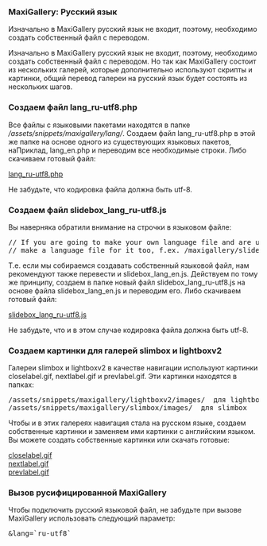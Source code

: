 
<meta http-equiv="Content-Type" content="text/html; charset=utf-8">
<h3>MaxiGallery: Русский язык </h3> 
Изначально в MaxiGallery русский язык не входит, поэтому, необходимо создать собственный файл с переводом.	
<br>
<p>Изначально в MaxiGallery русский язык не входит, поэтому, необходимо создать собственный файл с переводом. Но так как MaxiGallery состоит из нескольких галерей, которые дополнительно используют скрипты и картинки, общий перевод галереи на русский язык будет состоять из нескольких шагов.</p>
<h3 class="sub-header text-bold">Создаем файл lang_ru-utf8.php</h3>
<p>Все файлы с языковыми пакетами находятся в папке <em><span class="text-bold">/assets/snippets/maxigallery/lang/</span></em>. Создаем файл <span class="text-bold">lang_ru-utf8.php</span> в этой же папке на основе одного из существующих языковых пакетов, наПриклад, <span class="text-bold">lang_en.php</span> и переводим все необходимые строки. Либо скачиваем готовый файл:</p>
<p><a href="assets/files/MaxiGallery/lang_ru-utf8.zip.html" target="_blank">lang_ru-utf8.php</a></p>
<p>Не забудьте, что кодировка файла должна быть utf-8.</p>
<h3 class="sub-header text-bold">Создаем файл slidebox_lang_ru-utf8.js</h3>
<p>Вы наверняка обратили внимание на строчки в языковом файле:</p>
<pre class="brush: html;">// If you are going to make your own language file and are usign the lighbox,<br>// make a language file for it too, f.ex. /maxigallery/slidebox/slidebox_lang_en.js</pre>
<p>Т.е. если мы собираемся создавать собственный языковой файл, нам рекомендуют также перевести и <span class="text-bold">slidebox_lang_en.js</span>. Действуем по тому же принципу, создаем в папке новый файл <span class="text-bold">slidebox_lang_ru-utf8.js</span> на основе файла <span class="text-bold">slidebox_lang_en.js</span> и переводим его. Либо скачиваем готовый файл:</p>
<p><a href="assets/files/MaxiGallery/slidebox_lang_ru-utf8.js.html" target="_blank">slidebox_lang_ru-utf8.js</a></p>
<p>Не забудьте, что и в этом случае кодировка файла должна быть utf-8.</p>
<h3 class="sub-header text-bold">Создаем картинки для галерей slimbox и lightboxv2</h3>
<p>Галереи <span class="text-bold">slimbox</span> и <span class="text-bold">lightboxv2</span> в качестве навигации используют картинки <span class="text-bold">closelabel.gif</span>, <span class="text-bold">nextlabel.gif</span> и <span class="text-bold">prevlabel.gif</span>. Эти картинки находятся в папках:</p>
<pre class="brush: html;">/assets/snippets/maxigallery/lightboxv2/images/  для lightboxv2
/assets/snippets/maxigallery/slimbox/images/  для slimbox</pre>
<p>Чтобы и в этих галереях навигация стала на русском языке, создаем собственные картинки и заменяем ими картинки с английским языком. Вы можете создать собственные картинки или скачать готовые:</p>
<div><a href="assets/files/MaxiGallery/closelabel.gif.html" target="_blank">closelabel.gif</a></div>
<div><a href="assets/files/MaxiGallery/nextlabel.gif.html" target="_blank">nextlabel.gif</a></div>
<div><a href="assets/files/MaxiGallery/prevlabel.gif.html" target="_blank">prevlabel.gif</a></div>
<h3 class="sub-header text-bold">Вызов русифицированной MaxiGallery</h3>
<p>Чтобы подключить русский языковой файл, не забудьте при вызове <span class="text-bold">MaxiGallery</span> использовать следующий параметр:</p>
<pre class="brush: html;">&lang=`ru-utf8`</pre>